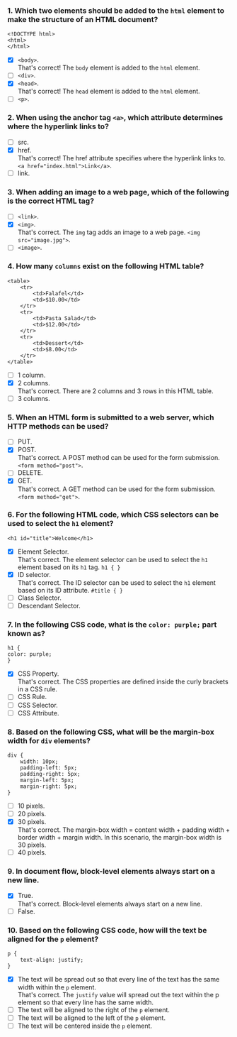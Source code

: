 ### 1. Which two elements should be added to the `html` element to make the structure of an HTML document?

```
<!DOCTYPE html>
<html>
</html>
```

- [x] `<body>`. <br>
      That's correct! The `body` element is added to the `html` element.
- [ ] `<div>`.
- [x] `<head>`. <br>
      That's correct! The `head` element is added to the `html` element.
- [ ] `<p>`.

### 2. When using the anchor tag `<a>`, which attribute determines where the hyperlink links to?

- [ ] src.
- [x] href. <br>
      That's correct! The href attribute specifies where the hyperlink links to. `<a href="index.html">Link</a>`.
- [ ] link.

### 3. When adding an image to a web page, which of the following is the correct HTML tag?

- [ ] `<link>`.
- [x] `<img>`. <br>
      That's correct. The `img` tag adds an image to a web page. `<img src="image.jpg">`.
- [ ] `<image>`.

### 4. How many `columns` exist on the following HTML table?

```
<table>
    <tr>
        <td>Falafel</td>
        <td>$10.00</td>
    </tr>
    <tr>
        <td>Pasta Salad</td>
        <td>$12.00</td>
    </tr>
    <tr>
        <td>Dessert</td>
        <td>$8.00</td>
    </tr>
</table>
```

- [ ] 1 column.
- [x] 2 columns. <br>
      That's correct. There are 2 columns and 3 rows in this HTML table.
- [ ] 3 columns.

### 5. When an HTML form is submitted to a web server, which HTTP methods can be used?

- [ ] PUT.
- [x] POST. <br>
      That's correct. A POST method can be used for the form submission. `<form method="post">`.
- [ ] DELETE.
- [x] GET. <br>
      That's correct. A GET method can be used for the form submission. `<form method="get">`.

### 6. For the following HTML code, which CSS selectors can be used to select the `h1` element?

```
<h1 id="title">Welcome</h1>
```

- [x] Element Selector. <br>
      That's correct. The element selector can be used to select the `h1` element based on its `h1` tag.
      `h1 { }`
- [x] ID selector. <br>
      That's correct. The ID selector can be used to select the `h1` element based on its ID attribute.
      `#title { }`
- [ ] Class Selector.
- [ ] Descendant Selector.

### 7. In the following CSS code, what is the `color: purple;` part known as?

```
h1 {
color: purple;
}
```

- [x] CSS Property. <br>
      That's correct. The CSS properties are defined inside the curly brackets in a CSS rule.
- [ ] CSS Rule.
- [ ] CSS Selector.
- [ ] CSS Attribute.

### 8. Based on the following CSS, what will be the margin-box width for `div` elements?

```
div {
    width: 10px;
    padding-left: 5px;
    padding-right: 5px;
    margin-left: 5px;
    margin-right: 5px;
}
```

- [ ] 10 pixels.
- [ ] 20 pixels.
- [x] 30 pixels. <br>
      That's correct. The margin-box width = content width + padding width + border width + margin width. In this scenario, the margin-box width is 30 pixels.
- [ ] 40 pixels.

### 9. In document flow, block-level elements always start on a new line.

- [x] True. <br>
      That's correct. Block-level elements always start on a new line.
- [ ] False.

### 10. Based on the following CSS code, how will the text be aligned for the `p` element?

```
p {
    text-align: justify;
}
```

- [x] The text will be spread out so that every line of the text has the same width within the `p` element. <br>
      That's correct. The `justify` value will spread out the text within the p element so that every line has the same width.
- [ ] The text will be aligned to the right of the `p` element.
- [ ] The text will be aligned to the left of the `p` element.
- [ ] The text will be centered inside the `p` element.
